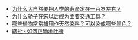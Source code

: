 + [为什么大自然要把人类的寿命定在一百岁左右？](https://daily.zhihu.com/story/9779863)
+ [为什么轿子在宋以后成为主要交通工具？](https://daily.zhihu.com/story/9779864)
+ [哪些植物常常被用作天然染料？可以染成哪些颜色？](https://daily.zhihu.com/story/9779867)
+ [瞎扯 · 如何正确地吐槽](https://daily.zhihu.com/story/9779871)
